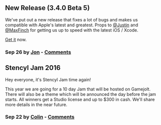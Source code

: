 ## New Release (3.4.0 Beta 5)

We've put out a new release that fixes a lot of bugs and makes us compatible with Apple's latest and greatest. Props to [@Justin](http://www.stencyl.com/users/index/21) and [@MaxFinch](http://www.stencyl.com/users/index/56065) for getting us up to speed with the latest iOS / Xcode.

[Get it](http://www.stencyl.com/download/) now.

### Sep 26 by [Jon](http://www.stencyl.com/users/index/2) - [Comments](http://community.stencyl.com/index.php/topic,49229.0.html)


## Stencyl Jam 2016

Hey everyone, it's Stencyl Jam time again! 

This year we are going for a 10 day Jam that will be hosted on Gamejolt. There will also be a theme which will be announced the day before the jam starts. All winners get a Studio license and up to $300 in cash. We'll share more details in the near future.

### Sep 22 by [Colin](http://www.stencyl.com/users/index/147284) - [Comments](http://community.stencyl.com/index.php/topic,49229.0.html)



